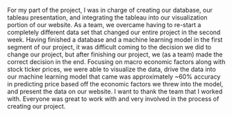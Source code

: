 For my part of the project, I was in charge of creating our database, our tableau presentation, and integrating the tableau into our visualization portion of our website. As a team, we overcame having to re-start a completely different data set that changed our entire project in the second week. Having finished a database and a machine learning model in the first segment of our project, it was difficult coming to the decision we did to change our project, but after finishing our project, we (as a team) made the correct decision in the end. Focusing on macro economic factors along with stock ticker prices, we were able to visualize the data, drive the data into our machine learning model that came was approximately ~60% accuracy in predicting price based off the economic factors we threw into the model, and present the data on our website. I want to thank the team that I worked with. Everyone was great to work with and very involved in the process of creating our project.